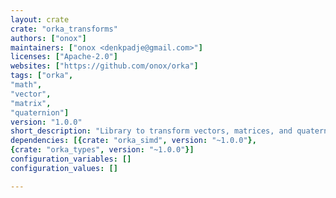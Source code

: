```yaml
---
layout: crate
crate: "orka_transforms"
authors: ["onox"]
maintainers: ["onox <denkpadje@gmail.com>"]
licenses: ["Apache-2.0"]
websites: ["https://github.com/onox/orka"]
tags: ["orka",
"math",
"vector",
"matrix",
"quaternion"]
version: "1.0.0"
short_description: "Library to transform vectors, matrices, and quaternions using SIMD"
dependencies: [{crate: "orka_simd", version: "~1.0.0"},
{crate: "orka_types", version: "~1.0.0"}]
configuration_variables: []
configuration_values: []

---
```




